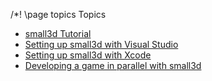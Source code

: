 /*! \page topics Topics

- [small3d Tutorial](tutorial.html)
- [Setting up small3d with Visual Studio](vs.html)
- [Setting up small3d with Xcode](xcode.html)
- [Developing a game in parallel with small3d](subprojects.html)

